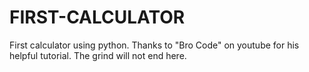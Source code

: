 # FIRST-CALCULATOR
First calculator using python. 
Thanks to "Bro Code" on youtube for his helpful tutorial. The grind will not end here.
